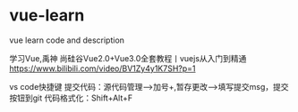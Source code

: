 # vue-learn
vue learn code and description

学习Vue,禹神
尚硅谷Vue2.0+Vue3.0全套教程丨vuejs从入门到精通
https://www.bilibili.com/video/BV1Zy4y1K7SH?p=1


vs code快捷键
提交代码：源代码管理-->加号+,暂存更改-->填写提交msg，提交按钮到git
代码格式化：Shift+Alt+F

